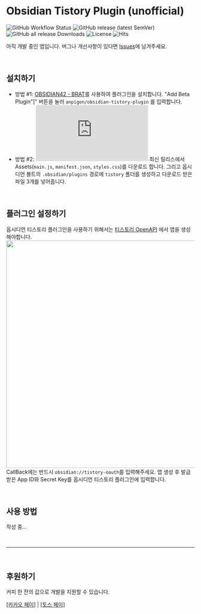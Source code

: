 # Obsidian Tistory Plugin (unofficial)

![GitHub Workflow Status](https://img.shields.io/github/workflow/status/anpigon/obsidian-tistory-plugin/Release%20Obsidian%20plugin?style=flat-square&logo=github)
![GitHub release (latest SemVer)](https://img.shields.io/github/v/release/anpigon/obsidian-tistory-plugin?style=flat-square&sort=semver)
![GitHub all release Downloads](https://img.shields.io/github/downloads/anpigon/obsidian-tistory-plugin/total?style=flat-square&sort=semver)
![License](https://img.shields.io/github/license/anpigon/obsidian-tistory-plugin?style=flat-square)
![Hits](https://hits.seeyoufarm.com/api/count/incr/badge.svg?url=https%3A%2F%2Fgithub.com%2Fanpigon%2Fobsidian-tistory-plugin&count_bg=%2379C83D&title_bg=%23555555&icon=&icon_color=%23E7E7E7&title=hits&edge_flat=true)

아직 개발 중인 앱입니다. 버그나 개선사항이 있다면 [Issues](https://github.com/anpigon/obsidian-tistory-plugin/issues)에 남겨주세요.

<br>

## 설치하기
- 방법 #1: [OBSIDIAN42 - BRAT](https://obsidian.md/plugins?id=obsidian42-brat)를 사용하여 플러그인을 설치합니다. "Add Beta Plugin"]" 버튼을 눌러 `anpigon/obsidian-tistory-plugin` 를 입력합니다. 
- 방법 #2: [![GitHub release (latest by SemVer and asset including pre-releases)](https://img.shields.io/github/downloads-pre/anpigon/obsidian-tistory-plugin/latest/main.js?sort=semver)](https://github.com/anpigon/obsidian-tistory-plugin/releases) 최신 릴리스에서 Assets(`main.js`, `manifest.json`, `styles.css`)를 다운로드 합니다. 그리고 옵시디언 볼트의 `.obsidian/plugins` 경로에 `tistory` 폴더를 생성하고 다운로드 받은 파일 3개를 넣어줍니다.

<br>

## 플러그인 설정하기
옵시디언 티스토리 플러그인을 사용하기 위해서는 [티스토리 OpenAPI](https://www.tistory.com/guide/api/manage/register) 에서 앱을 생성 해야합니다.
<img width="609" src="https://user-images.githubusercontent.com/3969643/189274934-5b7be8b7-b6b3-4408-b7b2-d5a0dee8b799.png">
CallBack에는 반드시 `obsidian://tistory-oauth`를 입력해주세요.
앱 생성 후 발급받은 App ID와 Secret Key를 옵시디언 티스토리 플러그인에 입력합니다.

<br>

## 사용 방법

작성 중...

<br>

---

<br>

## 후원하기

커피 한 잔의 값으로 개발을 지원할 수 있습니다.

<a href="https://anpigon.github.io/buymeacoffee/">[카카오 페이]</a>&nbsp;|&nbsp;<a href="https://anpigon.github.io/buymeacoffee/">[토스 페이]</a>


